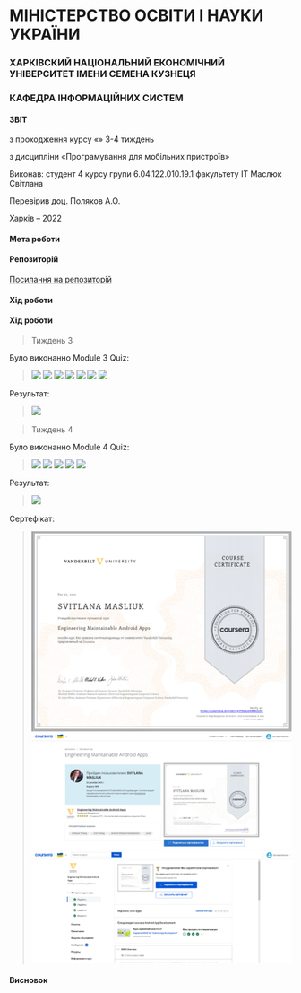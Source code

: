 # МІНІСТЕРСТВО ОСВІТИ І НАУКИ УКРАЇНИ

### ХАРКІВСКИЙ НАЦІОНАЛЬНИЙ ЕКОНОМІЧНИЙ УНІВЕРСИТЕТ ІМЕНИ СЕМЕНА КУЗНЕЦЯ

### КАФЕДРА ІНФОРМАЦІЙНИХ СИСТЕМ


#### ЗВІТ

з проходження курсу «» 3-4 тиждень

з дисципліни «Програмування для мобільних пристроїв»

Виконав:
студент 4 курсу
групи  6.04.122.010.19.1
факультету ІТ
Маcлюк Світлана

Перевірив
доц. Поляков А.О.

Харків – 2022

#### Мета роботи


#### Репозиторій
[Посилання на репозиторій](https://github.com/MaslyukSveta/MJT/tree/master/SpringCloudOverview)

#### Хід роботи

#### Хід роботи
>Тиждень 3

Було виконанно Module 3 Quiz:
>![](img/module3quiz/Q1_1.png)
>![](img/module3quiz/Q1_2.png)
>![](img/module3quiz/Q1_3.png)
>![](img/module3quiz/Q1_4.png)
>![](img/module3quiz/Q1_5.png)
>![](img/module3quiz/Q1_6.png)
>![](img/module3quiz/Q1_7.png)

Результат:
>![](img/module3quiz/Q1.png)

> Тиждень 4

Було виконанно Module 4 Quiz:
>![](img/module4quiz/Q2_1.png)
>![](img/module4quiz/Q2_2.png)
>![](img/module4quiz/Q2_4.png)
>![](img/module4quiz/Q2_5.png)
>![](img/module4quiz/Q2_6.png)

Результат:
>![](img/module4quiz/Q2.png)

Сертефікат:
>![](img/certificat/Certificat_1.png)
>![](img/certificat/Certificat_2.png)
>![](img/certificat/Certificat_3.png)
#### Висновок
